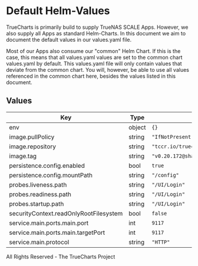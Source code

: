 # Default Helm-Values

TrueCharts is primarily build to supply TrueNAS SCALE Apps.
However, we also supply all Apps as standard Helm-Charts. In this document we aim to document the default values in our values.yaml file.

Most of our Apps also consume our "common" Helm Chart.
If this is the case, this means that all values.yaml values are set to the common chart values.yaml by default. This values.yaml file will only contain values that deviate from the common chart.
You will, however, be able to use all values referenced in the common chart here, besides the values listed in this document.

## Values

| Key | Type | Default | Description |
|-----|------|---------|-------------|
| env | object | `{}` |  |
| image.pullPolicy | string | `"IfNotPresent"` |  |
| image.repository | string | `"tccr.io/truecharts/jackett"` |  |
| image.tag | string | `"v0.20.172@sha256:5d03c5ae138586497015d1fde963d4153ee890acef8ffdfc2cff5cfc88415e60"` |  |
| persistence.config.enabled | bool | `true` |  |
| persistence.config.mountPath | string | `"/config"` |  |
| probes.liveness.path | string | `"/UI/Login"` |  |
| probes.readiness.path | string | `"/UI/Login"` |  |
| probes.startup.path | string | `"/UI/Login"` |  |
| securityContext.readOnlyRootFilesystem | bool | `false` |  |
| service.main.ports.main.port | int | `9117` |  |
| service.main.ports.main.targetPort | int | `9117` |  |
| service.main.protocol | string | `"HTTP"` |  |

All Rights Reserved - The TrueCharts Project
